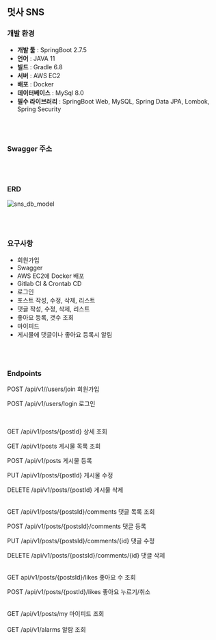 ## 멋사 SNS  

### 개발 환경


- **개발 툴** : SpringBoot 2.7.5
- **언어** : JAVA 11
- **빌드** : Gradle 6.8
- **서버** : AWS EC2
- **배포** : Docker
- **데이터베이스** : MySql 8.0
- **필수 라이브러리** : SpringBoot Web, MySQL, Spring Data JPA, Lombok, Spring Security

<br/></br>
### Swagger 주소 


<br/></br>
### ERD
![sns_db_model](https://github.com/kimkimj/sns-project/assets/107951382/de8fe051-272f-4ea2-aff6-bef2a7ee0635)


<br/></br>
### 요구사항
- 회원가입
- Swagger
- AWS EC2에 Docker 배포
- Gitlab CI & Crontab CD
- 로그인
- 포스트 작성, 수정, 삭제, 리스트
- 댓글 작성, 수정, 삭제, 리스트
- 좋아요 등록, 갯수 조회
- 마이피드
- 게시물에 댓글이나 좋아요 등록시 알림


<br/></br>
### Endpoints
POST /api/v1//users/join 회원가입 

POST /api/v1/users/login 로그인 

<br>

GET /api/v1/posts/{postId} 상세 조회

GET /api/v1/posts 게시물 목록 조회

POST /api/v1/posts 게시물 등록

PUT /api/v1/posts/{postId} 게시물 수정

DELETE /api/v1/posts/{postId} 게시물 삭제


<br>
GET /api/v1/posts/{postsId}/comments 댓글 목록 조회 

POST /api/v1/posts/{postsId}/comments 댓글 등록

PUT /api/v1/posts/{postsId}/comments/{id} 댓글 수정

DELETE /api/v1/posts/{postsId}/comments/{id} 댓글 삭제

<br>
GET api/v1/posts/{postsId}/likes 좋아요 수 조회

POST /api/v1/posts/{postId}/likes 좋아요 누르기/취소


<br>
GET /api/v1/posts/my 마이피드 조회
<br>

<br>
GET /api/v1/alarms 알람 조회
